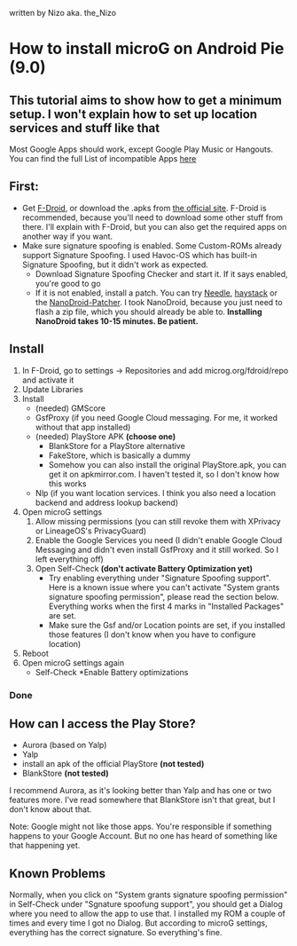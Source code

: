 written by Nizo aka. the_Nizo

How to install microG on Android Pie (9.0)
===

## This tutorial aims to show how to get a minimum setup. I won't explain how to set up location services and stuff like that

Most Google Apps should work, except Google Play Music or Hangouts. You can find the full List of incompatible Apps [here](https://github.com/microg/android_packages_apps_GmsCore/wiki/Problem-Apps)

## First:
* Get [F-Droid](https://f-droid.org/), or download the .apks from [the official site](https://microg.org/download.html). F-Droid is recommended, because you'll need to download some other stuff from there. I'll explain with F-Droid, but you can also get the required apps on another way if you want.
* Make sure signature spoofing is enabled.
	Some Custom-ROMs already support Signature Spoofing. I used Havoc-OS which has built-in Signature Spoofing, but it didn't work as expected.
	* Download Signature Spoofing Checker and start it. If it says enabled, you're good to go
	* If it is not enabled, install a patch. You can try [Needle](https://github.com/moosd/Needle), [haystack](https://github.com/Lanchon/haystack) or the [NanoDroid-Patcher](https://github.com/Nanolx/NanoDroid). I took NanoDroid, because you just need to flash a zip file, which you should already be able to. **Installing NanoDroid takes 10-15 minutes. Be patient.**

## Install
1. In F-Droid, go to settings -> Repositories and add microg.org/fdroid/repo and activate it
2. Update Libraries
3. Install
	* (needed) GMScore
	* GsfProxy (if you need Google Cloud messaging. For me, it worked without that app installed)
	* (needed) PlayStore APK **(choose one)**
		* BlankStore for a PlayStore alternative
		* FakeStore, which is basically a dummy
		* Somehow you can also install the original PlayStore.apk, you can get it on apkmirror.com. I haven't tested it, so I don't know how this works
	* Nlp (if you want location services. I think you also need a location backend and address lookup backend)
4. Open microG settings
	1. Allow missing permissions (you can still revoke them with XPrivacy or LineageOS's PrivacyGuard)
	2. Enable the Google Services you need (I didn't enable Google Cloud Messaging and didn't even install GsfProxy and it still worked. So I left everything off)
	3. Open Self-Check **(don't activate Battery Optimization yet)**
		* Try enabling everything under "Signature Spoofing support". Here is a known issue where you can't activate "System grants signature spoofing permission", please read the section below. Everything works when the first 4 marks in "Installed Packages" are set.
		* Make sure the Gsf and/or Location points are set, if you installed those features (I don't know when you have to configure location)
5. Reboot
6. Open microG settings again
	* Self-Check
		*Enable Battery optimizations
### Done

## How can I access the Play Store?
* Aurora (based on Yalp)
* Yalp
* install an apk of the official PlayStore **(not tested)**
* BlankStore **(not tested)**

I recommend Aurora, as it's looking better than Yalp and has one or two features more. I've read somewhere that BlankStore isn't that great, but I don't know about that.

Note: Google might not like those apps. You're responsible if something happens to your Google Account. But no one has heard of something like that happening yet.

## Known Problems

Normally, when you click on "System grants signature spoofing permission" in Self-Check under "Sgnature spoofung support", you should get a Dialog where you need to allow the app to use that. I installed my ROM a couple of times and every time I got no Dialog. But according to microG settings, everything has the correct signature. So everything's fine.
